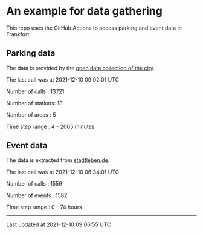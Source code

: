 # An example for data gathering

This repo uses the GitHub Actions to access parking and event data in Frankfurt.

## Parking data
The data is provided by the [open data collection of the city](https://www.offenedaten.frankfurt.de/).

The last call was at 2021-12-10 09:02:01 UTC

Number of calls   : 13721

Number of stations:    18

Number of areas   :     5

Time step range   :     4 -  2005 minutes


## Event data
The data is extracted from [stadtleben.de](https://stadtleben.de/frankfurt/).

The last call was at 2021-12-10 06:34:01 UTC

Number of calls   : 1559

Number of events  : 1582

Time step range   :    0 -   74 hours


----

Last updated at 2021-12-10 09:06:55 UTC
